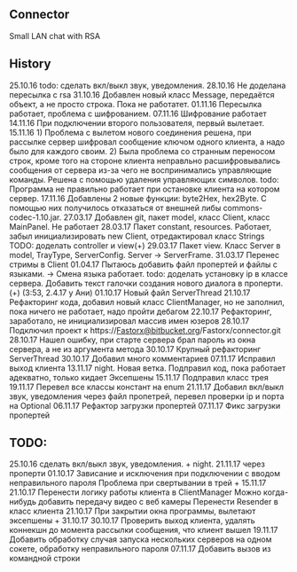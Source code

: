 ## Connector
Small LAN chat with RSA

## History
25.10.16 todo: сделать вкл/выкл звук, уведомления. 
28.10.16 Не доделана пересылка с rsa
31.10.16 Добавлен новый класс Message, передаётся объект, а не просто строка. Пока не работатет.
01.11.16 Пересылка работает, проблема с шифрованием. 
07.11.16 Шифрование работает
14.11.16 При подключении второго пользователя, первый вылетает. 
15.11.16    1) Проблема с вылетом нового соединения решена, при рассылке сервер шифровал сообщение ключом одного клиента, 
            а надо было для каждого своим.
            2) Была проблема со странным переносом строк, кроме того на стороне клиента неправльно расшифровывались сообщения 
            от сервера из-за чего не воспринимались управляющие команды. Решена с помощью удаления управляющих символов.
            todo: Программа не правильно работает при остановке клиента на котором сервер. 
17.11.16 Добавлены 2 новые функции: byte2Hex, hex2Byte. С помощью них получилось отказаться от внешней либы commons-codec-1.10.jar.
27.03.17 Добавлен git, пакет model, класс Client, класс MainPanel. Не работает
28.03.17 Пакет constant, resources. Работает, забыл инициализировать new Client, отредактировал класс Strings
            TODO: доделать controller и view(+)
29.03.17 Пакет view. Класс Server в model, TrayType, ServerConfig. Server -> ServerFrame.
31.03.17 Перенес стримы в Client
01.04.17 Пытаюсь добавить файл пропертей и файлы с языками. -> Смена языка работает. 
            todo: доделать установку ip в классе сервера. Добавить текст галочки создания нового диалога в проперти.(+) (3:53, 2.4.17 у Ани)
01.10.17 Новый файл ServerThread
21.10.17 Рефакторинг кода, добавил новый класс ClientManager, но не заполнил, пока ничего не работает, надо пройти дебагом
22.10.17 Рефакторинг, заработало, не инициализировал массив имен юзеров
28.10.17 Подключил проект к https://Fastorx@bitbucket.org/Fastorx/connector.git
28.10.17 Нашел ошибку, при старте сервера брал пароль из окна сервера, а не из аргумента метода
30.10.17 Крупный рефакторинг ServerThread
30.10.17 Добавил много комментариев
07.11.17 Исправил выход клиента
13.11.17 night. Новая ветка. Подправил код, пока работает адекватно, только кидает Эксепшены
15.11.17 Подправил класс трея
19.11.17 Перевел все классы констант на enum
21.11.17 Добавил вкл/выкл звук, уведомления через файл пропетрей, перевел проверки ip и порта на Optional
06.11.17 Рефактор загрузки пропертей
07.11.17 Фикс загрузки пропертей

## TODO:
25.10.16 сделать вкл/выкл звук, уведомления. + night. 21.11.17 через проперти
01.10.17 Зависание и исключения при подключении с вводом неправильного пароля
    Проблема при свертывании в трей + 15.11.17
21.10.17 Перенести логику работы клиента в ClientManager
    Можно когда-нибудь добавить передачу видео с веб камеры
    Перенести Resender в класс клиента
21.10.17 При закрытии окна программы, вылетают эксепшены + 31.10.17
30.10.17 Проверить выход клиента, удалять коннекшн до момента рассылки сообщения, что клиент вышел
19.11.17 Добавить обработку случая запуска нескольких серверов на одном сокете, обработку неправильного пароля
07.11.17 Добавить вызов из командной строки